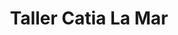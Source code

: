 ---
title: "Taller Catia La Mar"
url: /catia-la-mar/taller-catia-la-mar/
shop: reparación de automóviles
---